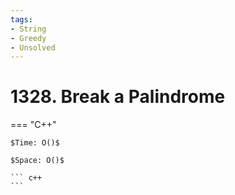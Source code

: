 ```yaml
---
tags:
- String
- Greedy
- Unsolved
---
```



# 1328. Break a Palindrome

=== "C++"

    $Time: O()$

    $Space: O()$

    ``` c++
    ```